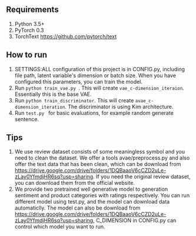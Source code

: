 ## Requirements
1. Python 3.5+
2. PyTorch 0.3
3. TorchText <https://github.com/pytorch/text>

## How to run
1. SETTINGS:ALL configuration of this project is in CONFIG.py, including file path, latent variable's dimension or batch size.
When you have configured this parameters, you can train the model.
2. Run `python train_vae.py `. This will create `vae_c-dimension_iteraion`. Essentially this is the base VAE.
3. Run `python train_discriminator`. This will create `avae_c-dimension_iteration`. The discriminator is using Kim architecture. 
4. Run `test.py ` for basic evaluations, for example random generate sentence.

## Tips
1. We use review dataset consists of some meaningless symbol and you need to clean the dataset. We offer a tools avae/preprocess.py and also offer the text data that has been clean, which can be download from <https://drive.google.com/drive/folders/1DQBaaoV6cCZD2uLe-zLay0YfmdjHR6sq?usp=sharing>. If you need the original review dataset, you can download them from the official website.
2. We provide two pretrained well generative model to generation sentiment and product categories with ratings respectively. You can run different model using test.py, and the model can download data automaticlly. The model can also be download from <https://drive.google.com/drive/folders/1DQBaaoV6cCZD2uLe-zLay0YfmdjHR6sq?usp=sharing>, C_DIMENSION in CONFIG.py can control which model you want to run.